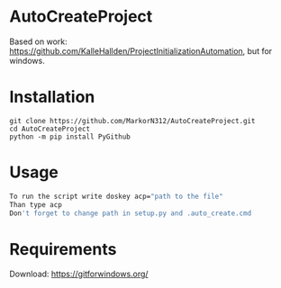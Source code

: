 # AutoCreateProject
Based on work: https://github.com/KalleHallden/ProjectInitializationAutomation, but for windows.

# Installation
```batch
git clone https://github.com/MarkorN312/AutoCreateProject.git
cd AutoCreateProject
python -m pip install PyGithub
```

# Usage
```bash
To run the script write doskey acp="path to the file"
Than type acp
Don't forget to change path in setup.py and .auto_create.cmd
```

# Requirements
Download: https://gitforwindows.org/
